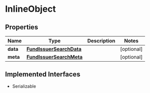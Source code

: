 

# InlineObject


## Properties

Name | Type | Description | Notes
------------ | ------------- | ------------- | -------------
**data** | [**FundIssuerSearchData**](FundIssuerSearchData.md) |  |  [optional]
**meta** | [**FundIssuerSearchMeta**](FundIssuerSearchMeta.md) |  |  [optional]


## Implemented Interfaces

* Serializable


